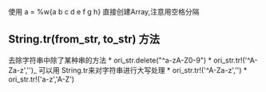 使用
a = %w{a b c d e f g h} 直接创建Array,注意用空格分隔

## String.tr(from_str, to_str) 方法 ###

去除字符串中除了某种串的方法
    * ori_str.delete("^a-zA-Z0-9")
    * ori_str.tr!('^A-Za-z','')_
可以用 String.tr来对字符串进行大写处理
    * ori_str.tr!('^A-Za-z','')
    * ori_str.tr!('a-z','A-Z')